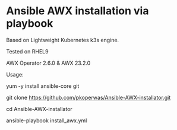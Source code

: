 # Ansible AWX installation via playbook 

Based on Lightweight Kubernetes k3s engine.

Tested on RHEL9

AWX Operator 2.6.0 & AWX 23.2.0 

Usage:

yum -y install ansible-core git

git clone https://github.com/pkoperwas/Ansible-AWX-installator.git

cd Ansible-AWX-installator

ansible-playbook install_awx.yml 

